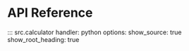 # API Reference

::: src.calculator
    handler: python
    options:
      show_source: true
      show_root_heading: true
